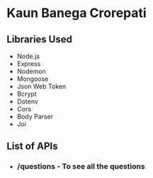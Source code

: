 # Kaun Banega Crorepati

## Libraries Used

-   Node.js
-   Express
-   Nodemon
-   Mongoose
-   Json Web Token
-   Bcrypt
-   Dotenv
-   Cors
-   Body Parser
-   Joi

## List of APIs

-   ### /questions - To see all the questions
